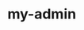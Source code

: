 <!--
 * @Author: your name
 * @Date: 2021-02-12 12:48:08
 * @LastEditTime: 2021-02-16 22:36:23
 * @LastEditors: Please set LastEditors
 * @Description: In User Settings Edit
 * @FilePath: /my-admin/README.md
-->

# my-admin
